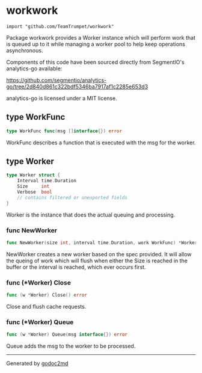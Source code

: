 
# workwork
    import "github.com/TeamTrumpet/workwork"

Package workwork provides a Worker instance which will perform work that is
queued up to it while managing a worker pool to help keep operations
asynchronous.

Components of this code have been sourced directly from SegmentIO's
analytics-go available:

<a href="https://github.com/segmentio/analytics-go/tree/2d840d861c322bdf5346ba7917af1c2285e653d3">https://github.com/segmentio/analytics-go/tree/2d840d861c322bdf5346ba7917af1c2285e653d3</a>

analytics-go is licensed under a MIT license.







## type WorkFunc
``` go
type WorkFunc func(msg []interface{}) error
```
WorkFunc describes a function that is executed with the msg for the worker.











## type Worker
``` go
type Worker struct {
    Interval time.Duration
    Size     int
    Verbose  bool
    // contains filtered or unexported fields
}
```
Worker is the instance that does the actual queuing and processing.









### func NewWorker
``` go
func NewWorker(size int, interval time.Duration, work WorkFunc) *Worker
```
NewWorker creates a new worker based on the spec provided. It will allow the
queing of work which will flush when either the Size is reached in the buffer
or the interval is reached, which ever occurs first.




### func (\*Worker) Close
``` go
func (w *Worker) Close() error
```
Close and flush cache requests.



### func (\*Worker) Queue
``` go
func (w *Worker) Queue(msg interface{}) error
```
Queue adds the msg to the worker to be processed.









- - -
Generated by [godoc2md](http://godoc.org/github.com/davecheney/godoc2md)